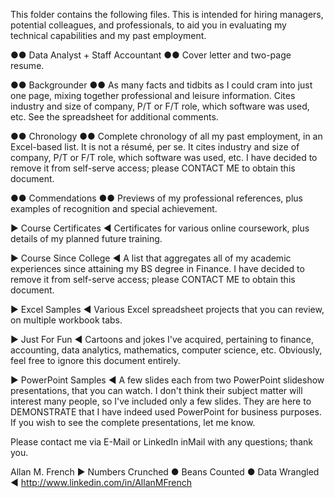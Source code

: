 

This folder contains the following files.  This is intended for hiring managers, potential colleagues, and professionals, to aid you in evaluating my technical capabilities and my past employment.

●● Data Analyst + Staff Accountant ●● Cover letter and two-page resume.

●● Backgrounder ●● As many facts and tidbits as I could cram into just one page, mixing together professional and leisure information.  Cites industry and size of company, P/T or F/T role, which software was used, etc.  See the spreadsheet for additional comments.

●● Chronology ●● Complete chronology of all my past employment, in an Excel-based list.  It is not a résumé, per se.  It cites industry and size of company, P/T or F/T role, which software was used, etc.  I have decided to remove it from self-serve access; please CONTACT ME to obtain this document.

●● Commendations ●● Previews of my professional references, plus examples of recognition and special achievement.

▶ Course Certificates ◀ Certificates for various online coursework, plus details of my planned future training.

▶ Course Since College ◀  A list that aggregates all of my academic experiences since attaining my BS degree in Finance.   I have decided to remove it from self-serve access; please CONTACT ME to obtain this document.

▶ Excel Samples ◀ Various Excel spreadsheet projects that you can review, on multiple workbook tabs.

▶ Just For Fun ◀ Cartoons and jokes I've acquired, pertaining to finance, accounting, data analytics, mathematics, computer science, etc.  Obviously, feel free to ignore this document entirely.

▶ PowerPoint Samples ◀ A few slides each from two PowerPoint slideshow presentations, that you can watch.  I don't think their subject matter will interest many people, so I've included only a few slides.  They are here to DEMONSTRATE that I have indeed used PowerPoint for business purposes.  If you wish to see the complete presentations, let me know.


Please contact me via E-Mail or LinkedIn inMail with any questions; thank you.


Allan M. French
▶  Numbers Crunched  ●  Beans Counted  ●  Data Wrangled  ◀
<http://www.linkedin.com/in/AllanMFrench>
